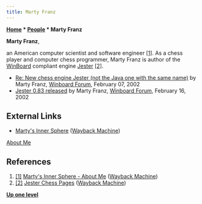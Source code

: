 ```yaml
---
title: Marty Franz
---
```

**[Home](Home "Home") \* [People](People "People") \* Marty Franz**


**Marty Franz**,  

an American computer scientist and software engineer <a id="cite-note-1" href="#cite-ref-1">[1]</a>. 
As a chess player and computer chess programmer, Marty Franz is author of the [WinBoard](WinBoard "WinBoard") compliant engine [Jester](Jester_US "Jester US") <a id="cite-note-2" href="#cite-ref-2">[2]</a>.






* [Re: New chess engine Jester (not the Java one with the same name)](http://www.open-aurec.com/wbforum/viewtopic.php?f=18&t=36032&start=4) by Marty Franz, [Winboard Forum](Computer_Chess_Forums "Computer Chess Forums"), February 07, 2002
* [Jester 0.83 released](http://www.open-aurec.com/wbforum/viewtopic.php?f=18&t=36158) by Marty Franz, [Winboard Forum](Computer_Chess_Forums "Computer Chess Forums"), February 16, 2002


## External Links


* [Marty's Inner Sphere](http://web.archive.org/web/20050210073958/http://www.eiganic.com/index.html) ([Wayback Machine](https://en.wikipedia.org/wiki/Wayback_Machine))


 [About Me](http://web.archive.org/web/20050210004808/http://www.eiganic.com/profile.html)
## References


1. <a id="cite-ref-1" href="#cite-note-1">[1]</a> [Marty's Inner Sphere - About Me](http://web.archive.org/web/20050210004808/http://www.eiganic.com/profile.html) ([Wayback Machine](https://en.wikipedia.org/wiki/Wayback_Machine))
2. <a id="cite-ref-2" href="#cite-note-2">[2]</a> [Jester Chess Pages](http://web.archive.org/web/20030204061953/http://www.eiganic.com/) ([Wayback Machine](https://en.wikipedia.org/wiki/Wayback_Machine))

**[Up one level](People "People")**







 
